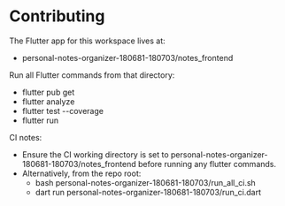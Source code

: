 # Contributing

The Flutter app for this workspace lives at:
- personal-notes-organizer-180681-180703/notes_frontend

Run all Flutter commands from that directory:
- flutter pub get
- flutter analyze
- flutter test --coverage
- flutter run

CI notes:
- Ensure the CI working directory is set to personal-notes-organizer-180681-180703/notes_frontend before running any flutter commands.
- Alternatively, from the repo root:
  - bash personal-notes-organizer-180681-180703/run_all_ci.sh
  - dart run personal-notes-organizer-180681-180703/run_ci.dart
